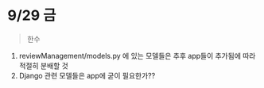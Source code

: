# 9/29 금
> 한수
1. reviewManagement/models.py 에 있는 모델들은 추후 app들이 추가됨에 따라 적절히 분배할 것
2. Django 관련 모델들은 app에 굳이 필요한가??